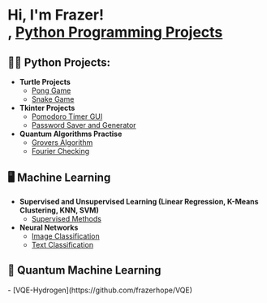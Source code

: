 <h1>Hi, I'm Frazer! <br/><a href="https://github.com/frazerhope"></a>, <a href="https://www.linkedin.com/in/frazer-hope/">Python Programming Projects</a></h1>

<h2>👨‍💻 Python Projects:</h2>

- <b>Turtle Projects</b>
  - [Pong Game](https://github.com/frazerhope/pong_game)
  - [Snake Game](https://github.com/frazerhope/snake_game)
- <b>Tkinter Projects</b>
  - [Pomodoro Timer GUI](https://github.com/frazerhope/pomodoro_timer)
  - [Password Saver and Generator](https://github.com/frazerhope/password_generator_saver)
- <b>Quantum Algorithms Practise</b>
  - [Grovers Algorithm](https://github.com/frazerhope/grovers_algorithm)
  - [Fourier Checking](https://github.com/frazerhope/qiskit_fourier_checking)
<h2> 🖥️ Machine Learning </h2>

- <b>Supervised and Unsupervised Learning (Linear Regression, K-Means Clustering, KNN, SVM) </b>
  - [Supervised Methods](https://github.com/frazerhope/machine_learning)
- <b>Neural Networks </b>
  - [Image Classification](https://github.com/frazerhope/image_classification)
  - [Text Classification](https://github.com/frazerhope/text_classification)
<h2> 🧪 Quantum Machine Learning </h2>
  - [VQE-Hydrogen](https://github.com/frazerhope/VQE)

